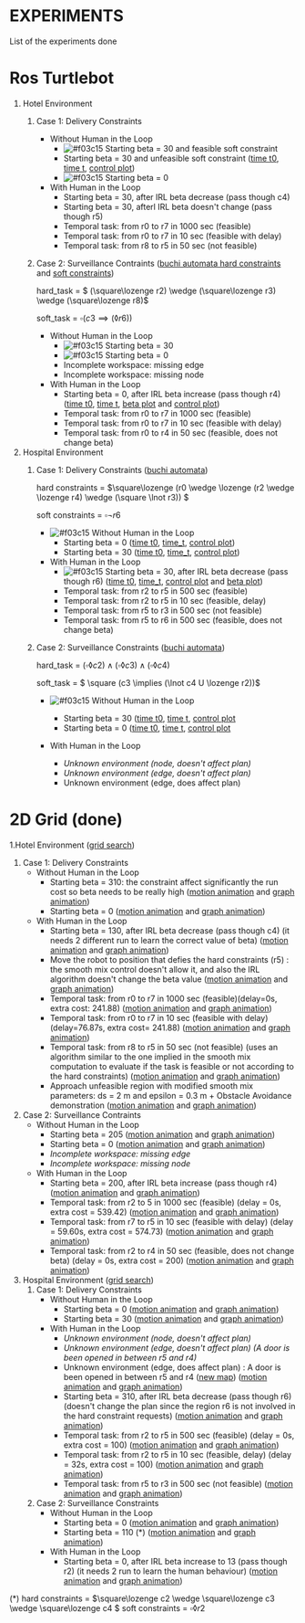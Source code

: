 # EXPERIMENTS
List of the experiments done 
# Ros Turtlebot
1. Hotel Environment
   1. Case 1: Delivery Constraints
      - Without Human in the Loop
        - ![#f03c15](https://via.placeholder.com/15/f03c15/f03c15.png) Starting beta = 30 and feasible soft constraint
        - Starting beta = 30 and unfeasible soft constraint ([time t0](ROS_Turtlebot/Hotel/Delivery/NO_HIL/t0_1.png), [time t](ROS_Turtlebot/Hotel/Delivery/NO_HIL/t_1.png), [control plot](ROS_Turtlebot/Hotel/Delivery/NO_HIL/control_1.png))
        - ![#f03c15](https://via.placeholder.com/15/f03c15/f03c15.png) Starting beta = 0
      - With Human in the Loop 
        - Starting beta = 30, after IRL beta decrease (pass though c4)
        - Starting beta = 30, afterl IRL beta doesn't change (pass though r5)
        - Temporal task: from r0 to r7 in 1000 sec (feasible)
        - Temporal task: from r0 to r7 in 10 sec (feasible with delay)
        - Temporal task: from r8 to r5 in 50 sec (not feasible)
   2. Case 2: Surveillance Contraints ([buchi automata hard constraints](ROS_Turtlebot/Hotel/Surveillance/buchi_hard.gif) and [soft constraints](ROS_Turtlebot/Hotel/Surveillance/buchi_soft.gif))
      
      hard_task = $ (\square\lozenge r2) \wedge (\square\lozenge r3) \wedge (\square\lozenge r8)$ 
      
      soft_task = $\square(c3 \implies (\lozenge r6))$
      
      - Without Human in the Loop
        - ![#f03c15](https://via.placeholder.com/15/f03c15/f03c15.png) Starting beta = 30
        - ![#f03c15](https://via.placeholder.com/15/f03c15/f03c15.png) Starting beta = 0
        - Incomplete workspace: missing edge 
        - Incomplete workspace: missing node
      - With Human in the Loop 
        - Starting beta = 0, after IRL beta increase (pass though r4) ([time t0](ROS_Turtlebot/Hotel/Surveillance/HIL/t0_1.png), [time t](ROS_Turtlebot/Hotel/Surveillance/HIL/t_1.png), [beta plot]() and [control plot]())
        - Temporal task: from r0 to r7 in 1000 sec (feasible)
        - Temporal task: from r0 to r7 in 10 sec (feasible with delay)
        - Temporal task: from r0 to r4 in 50 sec (feasible, does not change beta)
2. Hospital Environment
   1. Case 1: Delivery Constraints ([buchi automata](ROS_Turtlebot/Hospital/Delivery/buchi_hard.gif))
   
      hard constraints = $\square\lozenge (r0 \wedge \lozenge (r2 \wedge \lozenge r4) \wedge (\square \lnot r3)) $ 
      
      soft constraints = $\square\lnot r6$
      
      - ![#f03c15](https://via.placeholder.com/15/f03c15/f03c15.png) Without Human in the Loop 
        - Starting beta = 0 ([time t0](ROS_Turtlebot/Hospital/Delivery/NO_HIL/t0_1.png), [time_t](ROS_Turtlebot/Hospital/Delivery/NO_HIL/t_1.png), [control plot](ROS_Turtlebot/Hospital/Delivery/NO_HIL/control_1.png))
        - Starting beta = 30 ([time t0](ROS_Turtlebot/Hospital/Delivery/NO_HIL/t0_2.png), [time_t](ROS_Turtlebot/Hospital/Delivery/NO_HIL/t_2.png), [control plot](ROS_Turtlebot/Hospital/Delivery/NO_HIL/control_2.png))
      - With Human in the Loop
        - ![#f03c15](https://via.placeholder.com/15/f03c15/f03c15.png) Starting beta = 30, after IRL beta decrease (pass though r6) ([time t0](ROS_Turtlebot/Hospital/Delivery/HIL/t0_1.png), [time_t](ROS_Turtlebot/Hospital/Delivery/HIL/t_1.png), [control plot](ROS_Turtlebot/Hospital/Delivery/HIL/control_1.png) and [beta plot](ROS_Turtlebot/Hospital/Delivery/HIL/beta_1.png))
        - Temporal task: from r2 to r5 in 500 sec (feasible)
        - Temporal task: from r2 to r5 in 10 sec (feasible, delay)
        - Temporal task: from r5 to r3 in 500 sec (not feasible)
        - Temporal task: from r5 to r6 in 500 sec (feasible, does not change beta)
   2. Case 2: Surveillance Constraints ([buchi automata](ROS_Turtlebot/Hospital/Surveillance/buchi_hard.gif))
      
      hard_task = $(\square\lozenge c2) \wedge (\square \lozenge c3) \wedge (\square\lozenge c4)$
      
      soft_task = $ \square (c3 \implies (\lnot c4 U \lozenge r2))$ 
      - ![#f03c15](https://via.placeholder.com/15/f03c15/f03c15.png) Without Human in the Loop 
        -  Starting beta = 30 ([time t0](ROS_Turtlebot/Hospital/Surveillance/NO_HIL/t0_1.png), [time t](ROS_Turtlebot/Hospital/Surveillance/NO_HIL/t_1.png), [control plot](ROS_Turtlebot/Hospital/Surveillance/NO_HIL/control_1.png)
        - Starting beta = 0 ([time t0](ROS_Turtlebot/Hospital/Surveillance/NO_HIL/t0_2.png), [time t](ROS_Turtlebot/Hospital/Surveillance/NO_HIL/t_2.png), [control plot](ROS_Turtlebot/Hospital/Surveillance/NO_HIL/control_2.png)
        
      - With Human in the Loop
         - *Unknown environment (node, doesn't affect plan)*
         - *Unknown environment (edge, doesn't affect plan)*
         - Unknown environment (edge, does affect plan)
# 2D Grid (done)
1.Hotel Environment ([grid search](2D%20Grid/Hotel/map.gif))
   1. Case 1: Delivery Constraints
      - Without Human in the Loop
        - Starting beta = 310: the constraint affect significantly the run cost so beta needs to be really high ([motion animation](2D%20Grid/Hotel/Delivery/NO_HIL/robot_2.gif) and [graph animation](2D%20Grid/Hotel/Delivery/NO_HIL/control_2.gif))
        -  Starting beta = 0 ([motion animation](2D%20Grid/Hotel/Delivery/NO_HIL/robot_1.gif) and [graph animation](2D%20Grid/Hotel/Delivery/NO_HIL/control_1.gif))
      - With Human in the Loop 
        - Starting beta = 130, after IRL beta decrease (pass though c4) (it needs 2 different run to learn the correct value of beta) ([motion animation](2D%20Grid/Hotel/Delivery/HIL/robot_1.gif) and [graph animation](2D%20Grid/Hotel/Delivery/HIL/control_1.gif))
        - Move the robot to position that defies the hard constraints (r5) : the smooth mix control doesn't allow it, and also the IRL algorithm doesn't change the beta value ([motion animation](2D%20Grid/Hotel/Delivery/HIL/robot_2.gif) and [graph animation](2D%20Grid/Hotel/Delivery/HIL/control_2.gif))
        - Temporal task: from r0 to r7 in 1000 sec (feasible)(delay=0s, extra cost: 241.88) ([motion animation](2D%20Grid/Hotel/Delivery/HIL/robot_3.gif) and [graph animation](2D%20Grid/Hotel/Delivery/HIL/control_3.gif))
        - Temporal task: from r0 to r7 in 10 sec (feasible with delay) (delay=76.87s, extra cost= 241.88) ([motion animation](2D%20Grid/Hotel/Delivery/HIL/robot_4.gif) and [graph animation](2D%20Grid/Hotel/Delivery/HIL/control_4.gif))
        - Temporal task: from r8 to r5 in 50 sec (not feasible) (uses an algorithm similar to the one implied in the smooth mix computation to evaluate if the task is feasible or not according to the hard constraints) ([motion animation](2D%20Grid/Hotel/Delivery/HIL/robot_5.gif) and [graph animation](2D%20Grid/Hotel/Delivery/HIL/control_5.gif))
        - Approach unfeasible region with modified smooth mix parameters: ds = 2 m and epsilon = 0.3 m + Obstacle Avoidance demonstration ([motion animation](2D%20Grid/Hotel/Delivery/HIL/robot_6.gif) and [graph animation](2D%20Grid/Hotel/Delivery/HIL/control_6.gif))
   2. Case 2: Surveillance Contraints
      -  Without Human in the Loop
         -  Starting beta = 205 ([motion animation](2D%20Grid/Hotel/Surveillance/NO_HIL/robot_2.gif) and [graph animation](2D%20Grid/Hotel/Surveillance/NO_HIL/control_2.gif))
         - Starting beta = 0 ([motion animation](2D%20Grid/Hotel/Surveillance/NO_HIL/robot_1.gif) and [graph animation](2D%20Grid/Hotel/Surveillance/NO_HIL/control_1.gif))
         - *Incomplete workspace: missing edge*
         - *Incomplete workspace: missing node*
      - With Human in the Loop 
        -  Starting beta = 200, after IRL beta increase (pass though r4) ([motion animation](2D%20Grid/Hotel/Surveillance/HIL/robot_1.gif) and [graph animation](2D%20Grid/Hotel/Surveillance/HIL/control_1.gif))
        - Temporal task: from r2 to 5 in 1000 sec (feasible) (delay = 0s, extra cost = 539.42) ([motion animation](2D%20Grid/Hotel/Surveillance/HIL/robot_2.gif) and [graph animation](2D%20Grid/Hotel/Surveillance/HIL/control_2.gif))
        - Temporal task: from r7 to r5 in 10 sec (feasible with delay) (delay = 59.60s, extra cost = 574.73) ([motion animation](2D%20Grid/Hotel/Surveillance/HIL/robot_3.gif) and [graph animation](2D%20Grid/Hotel/Surveillance/HIL/control_3.gif))
        - Temporal task: from r2 to r4 in 50 sec (feasible, does not change beta) (delay = 0s, extra cost = 200) ([motion animation](2D%20Grid/Hotel/Surveillance/HIL/robot_4.gif) and [graph animation](2D%20Grid/Hotel/Surveillance/HIL/control_4.gif))
2. Hospital Environment ([grid search](2D%20Grid/Hospital/map.gif))
   1. Case 1: Delivery Constraints
      - Without Human in the Loop
        - Starting beta = 0 ([motion animation](2D%20Grid/Hospital/Delivery/NO_HIL/robot_1.gif) and [graph animation](2D%20Grid/Hospital/Delivery/NO_HIL/control_1.gif))
        - Starting beta = 30 ([motion animation](2D%20Grid/Hospital/Delivery/NO_HIL/robot_2.gif) and [graph animation](2D%20Grid/Hospital/Delivery/NO_HIL/control_2.gif))
      - With Human in the Loop
        - *Unknown environment (node, doesn't affect plan)*
        - *Unknown environment (edge, doesn't affect plan) (A door is been opened in between r5 and r4)*
        - Unknown environment (edge, does affect plan) : A door is been opened in between r5 and r4 ([new map](2D%20Grid/Hospital/Delivery/HIL/map_5.gif)) ([motion animation](2D%20Grid/Hospital/Delivery/HIL/robot_5.gif) and [graph animation](2D%20Grid/Hospital/Delivery/HIL/control_5.gif))
        - Starting beta = 310, after IRL beta decrease (pass though r6) (doesn't change the plan since the region r6 is not involved in the hard constraint requests) ([motion animation](2D%20Grid/Hospital/Delivery/HIL/robot_4.gif) and [graph animation](2D%20Grid/Hospital/Delivery/HIL/control_4.gif))
        - Temporal task: from r2 to r5 in 500 sec (feasible) (delay = 0s, extra cost = 100) ([motion animation](2D%20Grid/Hospital/Delivery/HIL/robot_1.gif) and [graph animation](2D%20Grid/Hospital/Delivery/HIL/control_1.gif))
        - Temporal task: from r2 to r5 in 10 sec (feasible, delay) (delay = 32s, extra cost = 100) ([motion animation](2D%20Grid/Hospital/Delivery/HIL/robot_2.gif) and [graph animation](2D%20Grid/Hospital/Delivery/HIL/control_2.gif))
        - Temporal task: from r5 to r3 in 500 sec (not feasible) ([motion animation](2D%20Grid/Hospital/Delivery/HIL/robot_3.gif) and [graph animation](2D%20Grid/Hospital/Delivery/HIL/control_3.gif))
   2. Case 2: Surveillance Constraints 
      -  Without Human in the Loop
         - Starting beta = 0 ([motion animation](2D%20Grid/Hospital/Surveillance/NO_HIL/robot_1.gif) and [graph animation](2D%20Grid/Hospital/Surveillance/NO_HIL/control_1.gif))
         - Starting beta = 110 (\*) ([motion animation](2D%20Grid/Hospital/Surveillance/NO_HIL/robot_3.gif) and [graph animation](2D%20Grid/Hospital/Surveillance/NO_HIL/control_3.gif))
      - With Human in the Loop
        - Starting beta = 0, after IRL beta increase to 13 (pass though r2) (it needs 2 run to learn the human behaviour) ([motion animation](2D%20Grid/Hospital/Surveillance/HIL/robot_1.gif) and [graph animation](2D%20Grid/Hospital/Surveillance/HIL/control_1.gif))
         

(\*) hard constraints = $\square\lozenge c2 \wedge \square\lozenge c3 \wedge \square\lozenge c4 $ soft constraints = $\square\lozenge r2$
